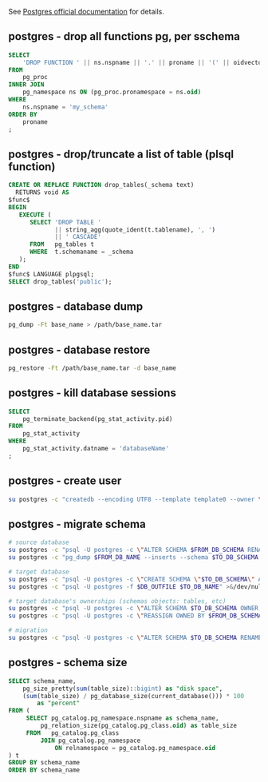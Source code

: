 See [Postgres official documentation](http://www.postgresql.org/docs/) for details.

postgres - drop all functions pg, per sschema
---------------------------------------------

```sql
SELECT 
    'DROP FUNCTION ' || ns.nspname || '.' || proname || '(' || oidvectortypes(proargtypes) || ');'
FROM 
    pg_proc 
INNER JOIN 
    pg_namespace ns ON (pg_proc.pronamespace = ns.oid)
WHERE 
    ns.nspname = 'my_schema'
ORDER BY
    proname
;
```


postgres - drop/truncate a list of table (plsql function)
---------------------------------------------------------

```sql
CREATE OR REPLACE FUNCTION drop_tables(_schema text)
  RETURNS void AS
$func$
BEGIN
   EXECUTE (
      SELECT 'DROP TABLE '
             || string_agg(quote_ident(t.tablename), ', ')
             || ' CASCADE'
      FROM   pg_tables t
      WHERE  t.schemaname = _schema
   );
END
$func$ LANGUAGE plpgsql;
SELECT drop_tables('public');
```

postgres - database dump
------------------------

```bash
pg_dump -Ft base_name > /path/base_name.tar
```

postgres - database restore
---------------------------

```bash
pg_restore -Ft /path/base_name.tar -d base_name
```
  
postgres - kill database sessions
---------------------------------

```sql
SELECT 
    pg_terminate_backend(pg_stat_activity.pid)
FROM 
    pg_stat_activity
WHERE 
    pg_stat_activity.datname = 'databaseName'
;
```

postgres - create user
----------------------

```bash
su postgres -c "createdb --encoding UTF8 --template template0 --owner \"$DB_USER\" \"$DB_NAME\""
```

postgres - migrate schema
-------------------------

```bash
# source database
su postgres -c "psql -U postgres -c \"ALTER SCHEMA $FROM_DB_SCHEMA RENAME TO $TO_DB_SCHEMA;\" $FROM_DB_NAME"
su postgres -c "pg_dump $FROM_DB_NAME --inserts --schema $TO_DB_SCHEMA >> $DB_OUTFILE"

# target database
su postgres -c "psql -U postgres -c \"CREATE SCHEMA \"$TO_DB_SCHEMA\" AUTHORIZATION \"$TO_DB_SCHEMA_OWNER\";\" $TO_DB_NAME" >&/dev/null
su postgres -c "psql -U postgres -f $DB_OUTFILE $TO_DB_NAME" >&/dev/null

# target database's ownerships (schemas objects: tables, etc)
su postgres -c "psql -U postgres -c \"ALTER SCHEMA $TO_DB_SCHEMA OWNER TO $TO_DB_SCHEMA_OWNER;\" $TO_DB_NAME"
su postgres -c "psql -U postgres -c \"REASSIGN OWNED BY $FROM_DB_SCHEMA_OWNER TO $TO_DB_SCHEMA_OWNER;\" $TO_DB_NAME"

# migration
su postgres -c "psql -U postgres -c \"ALTER SCHEMA $TO_DB_SCHEMA RENAME TO $FROM_DB_SCHEMA;\" $FROM_DB_NAME"
```


postgres - schema size
----------------------

```sql
SELECT schema_name, 
    pg_size_pretty(sum(table_size)::bigint) as "disk space",
    (sum(table_size) / pg_database_size(current_database())) * 100
        as "percent"
FROM (
     SELECT pg_catalog.pg_namespace.nspname as schema_name,
         pg_relation_size(pg_catalog.pg_class.oid) as table_size
     FROM   pg_catalog.pg_class
         JOIN pg_catalog.pg_namespace 
             ON relnamespace = pg_catalog.pg_namespace.oid
) t
GROUP BY schema_name
ORDER BY schema_name
```
